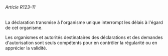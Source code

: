 ###### Article R123-11

La déclaration transmise à l'organisme unique interrompt les délais à l'égard de cet organisme.

Les organismes et autorités destinataires des déclarations et des demandes d'autorisation sont seuls compétents pour en contrôler la régularité ou en apprécier la validité.

